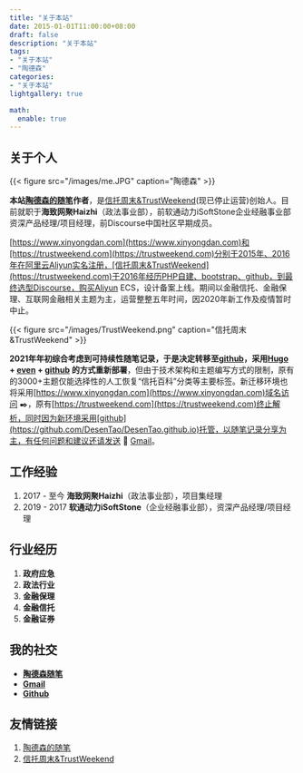 ```yaml
---
title: "关于本站"
date: 2015-01-01T11:00:00+08:00
draft: false
description: "关于本站"  
tags: 
- "关于本站"
- "陶德森"
categories: 
- "关于本站" 
lightgallery: true

math:
  enable: true
---
```


## 关于个人

{{< figure src="/images/me.JPG" caption="陶德森" >}}

**本站[陶德森的随笔](https://www.xinyongdan.com)作者**，是[信托周末&TrustWeekend](https://trustweekend.com)(现已停止运营)创始人。目前就职于**海致网聚Haizhi**（政法事业部），前软通动力iSoftStone企业经融事业部资深产品经理/项目经理，前Discourse中国社区早期成员。

[https://www.xinyongdan.com](https://www.xinyongdan.com)和[https://trustweekend.com](https://trustweekend.com)分别于2015年、2016年在阿里云Aliyun实名注册，[信托周末&TrustWeekend](https://trustweekend.com)于2016年经历PHP自建、bootstrap、github，到最终选型Discourse，购买Aliyun ECS，设计备案上线。期间以金融信托、金融保理、互联网金融相关主题为主，运营整整五年时间，因2020年新工作及疫情暂时中止。

{{< figure src="/images/TrustWeekend.png" caption="信托周末&TrustWeekend" >}}

**2021年年初综合考虑到可持续性随笔记录，于是决定转移至[github](https://github.com)，采用[Hugo](https://gohugo.io/) + [even](https://github.com/olOwOlo/hugo-theme-even) + [github](https://github.com/DesenTao/DesenTao.github.io) 的方式重新部署**，但由于技术架构和主题编写方式的限制，原有的3000+主题仅能选择性的人工恢复“信托百科”分类等主要标签。新迁移环境也将采用[https://www.xinyongdan.com](https://www.xinyongdan.com)域名访问 ✒️，原有[https://trustweekend.com](https://trustweekend.com)终止解析，同时因为新环境采用[github](https://github.com/DesenTao/DesenTao.github.io)托管，以随笔记录分享为主，有任何问题和建议还请发送 💌 [Gmail](mailto:desen.tao@gmail.com)。

## 工作经验

1. 2017 - 至今   **海致网聚Haizhi**（政法事业部），项目集经理
2. 2019 - 2017  **软通动力iSoftStone**（企业经融事业部），资深产品经理/项目经理

## 行业经历

1. **政府应急**
2. **政法行业**
3. **金融保理**
4. **金融信托**
5. **金融证券**

## 我的社交

- **[陶德森随笔](https://www.xinyongdan.com)**
- **[Gmail](mailto:desen.tao@gmail.com)**
- **[Github](https://github.com/DesenTao)**

## 友情链接

1. [陶德森的随笔](https://www.xinyongdan.com)
2. [信托周末&TrustWeekend](https://trustweekend.com)
